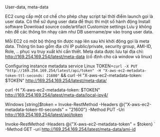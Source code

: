 User-data, meta-data

EC2 cung cấp một cơ chế cho phép chạy script tại thời điểm launch gọi là user data. Có thể sử dụng user data để thực thi một số hành động
Install software
Download source code/artifact
Customize settings
Lưu ý không nên để các thông tin nhạy cảm như DB username/pw vào trong user data.

Mỗi EC2 có một bộ thông tin được nạp lên sau khi khởi động gọi là meta data.
Thông tin bao gồm địa chỉ IP public/private, security group, AMI-ID, Role, .. phục vụ truy xuất khi cần thiết. Meta data được lưu tại địa chỉ: http://169.254.169.254/latest/meta-data (cố định cho cả window và linux)

Configuring instance metadata service
Linux
TOKEN=`curl -X PUT "http://169.254.169.254/latest/api/token" -H "X-aws-ec2-metadata-token-ttl-seconds: 21600"` && curl -H "X-aws-ec2-metadata-token: $TOKEN" http://169.254.169.254/latest/meta-data/

curl -H "X-aws-ec2-metadata-token: $TOKEN" http://169.254.169.254/latest/meta-data/local-ipv4/

Windows
[string]$token = Invoke-RestMethod -Headers @{"X-aws-ec2-metadata-token-ttl-seconds" = "21600"} -Method PUT -Uri http://169.254.169.254/latest/api/token

Invoke-RestMethod -Headers @{"X-aws-ec2-metadata-token" = $token} `
	-Method GET -uri http://169.254.169.254/latest/meta-data/ami-id







